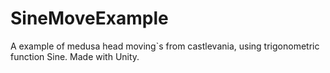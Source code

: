 # SineMoveExample
A example of medusa head moving`s from castlevania, using trigonometric function Sine. Made with Unity.
